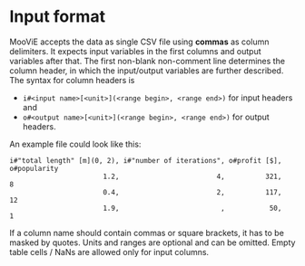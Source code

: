 Input format
============

MooViE accepts the data as single CSV file using **commas** as column delimiters. It expects input variables in the
first columns and output variables after that. The first non-blank non-comment line determines the column header, in
which the input/output variables are further described. The syntax for column headers is
- `i#<input name>[<unit>](<range begin>, <range end>)` for input headers and
- `o#<output name>[<unit>](<range begin>, <range end>)` for output headers.

An example file could look like this:

```text
i#"total length" [m](0, 2), i#"number of iterations", o#profit [$], o#popularity
                       1.2,                        4,          321,            8
                       0.4,                        2,          117,           12
                       1.9,                         ,           50,            1
```

If a column name should contain commas or square brackets, it has to be masked by quotes. Units and ranges are
optional and can be omitted. Empty table cells / NaNs are allowed only for input columns.
